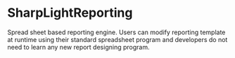 # SharpLightReporting
Spread sheet based reporting engine. Users can modify reporting template at runtime using their standard spreadsheet program and developers do not need to learn any new report designing program.

